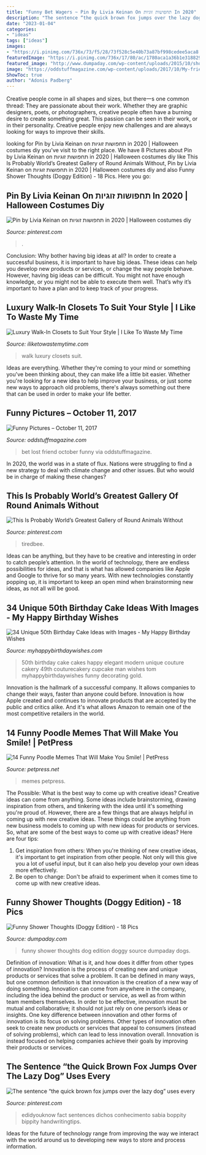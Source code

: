 ```yaml
---
title: "Funny Bet Wagers ~ Pin By Livia Keinan On תחפושות זוגיות In 2020"
description: "The sentence “the quick brown fox jumps over the lazy dog” uses every"
date: "2023-01-04"
categories:
- "ideas"
tags: ["ideas"]
images:
- "https://i.pinimg.com/736x/73/f5/28/73f528c5e40b73a87bf998cedee5aca8.jpg"
featuredImage: "https://i.pinimg.com/736x/17/80/ac/1780aca1a36b1e3188296da7e8c6a0c6.jpg"
featured_image: "http://www.dumpaday.com/wp-content/uploads/2015/10/shower-thoughts-71.jpg"
image: "https://oddstuffmagazine.com/wp-content/uploads/2017/10/My-friend-lost-a-bet-650x527.jpg"
ShowToc: true
author: "Adonis Padberg"
---
```



Creative people come in all shapes and sizes, but there一s one common thread: They are passionate about their work. Whether they are graphic designers, poets, or photographers, creative people often have a burning desire to create something great. This passion can be seen in their work, or in their personality. Creative people enjoy new challenges and are always looking for ways to improve their skills.

	

		
looking for Pin by Livia Keinan on תחפושות זוגיות in 2020 | Halloween costumes diy you've visit to the right place. We have 8 Pictures about Pin by Livia Keinan on תחפושות זוגיות in 2020 | Halloween costumes diy like This Is Probably World’s Greatest Gallery of Round Animals Without, Pin by Livia Keinan on תחפושות זוגיות in 2020 | Halloween costumes diy and also Funny Shower Thoughts (Doggy Edition) - 18 Pics. Here you go:
		
    
## Pin By Livia Keinan On תחפושות זוגיות In 2020 | Halloween Costumes Diy

<img loading=lazy src="https://i.pinimg.com/736x/17/80/ac/1780aca1a36b1e3188296da7e8c6a0c6.jpg" onerror="this.onerror=null;this.src='https://tse3.mm.bing.net/th?id=OIP.gkG_expxoqlEWR0P3XyolgHaQi&amp;pid=15.1';" alt="Pin by Livia Keinan on תחפושות זוגיות in 2020 | Halloween costumes diy">

_Source: pinterest.com_

>. 

	

Conclusion: Why bother having big ideas at all?
In order to create a successful business, it is important to have big ideas. These ideas can help you develop new products or services, or change the way people behave. However, having big ideas can be difficult. You might not have enough knowledge, or you might not be able to execute them well. That’s why it’s important to have a plan and to keep track of your progress.

    
## Luxury Walk-In Closets To Suit Your Style | I Like To Waste My Time

<img loading=lazy src="https://www.iliketowastemytime.com/sites/default/files/imagecache/blog_image/luxury_walk_in_closets22.jpg" onerror="this.onerror=null;this.src='https://tse3.mm.bing.net/th?id=OIP.romMCkRazy0xFW113BNLNgHaE7&amp;pid=15.1';" alt="Luxury Walk-In Closets to Suit Your Style | I Like To Waste My Time">

_Source: iliketowastemytime.com_

>walk luxury closets suit. 

	

Ideas are everything. Whether they're coming to your mind or something you've been thinking about, they can make life a little bit easier. Whether you're looking for a new idea to help improve your business, or just some new ways to approach old problems, there's always something out there that can be used in order to make your life better.

    
## Funny Pictures – October 11, 2017

<img loading=lazy src="https://oddstuffmagazine.com/wp-content/uploads/2017/10/My-friend-lost-a-bet-650x527.jpg" onerror="this.onerror=null;this.src='https://tse4.mm.bing.net/th?id=OIP.n_sVayBfUSyCXBMUSDjqSwHaGA&amp;pid=15.1';" alt="Funny Pictures – October 11, 2017">

_Source: oddstuffmagazine.com_

>bet lost friend october funny via oddstuffmagazine. 

	

In 2020, the world was in a state of flux. Nations were struggling to find a new strategy to deal with climate change and other issues. But who would be in charge of making these changes?

    
## This Is Probably World’s Greatest Gallery Of Round Animals Without

<img loading=lazy src="https://i.pinimg.com/736x/73/f5/28/73f528c5e40b73a87bf998cedee5aca8.jpg" onerror="this.onerror=null;this.src='https://tse3.mm.bing.net/th?id=OIP.WOJoTx9Q0bzAMmcOAFAWnwHaHa&amp;pid=15.1';" alt="This Is Probably World’s Greatest Gallery of Round Animals Without">

_Source: pinterest.com_

>tiredbee. 

	

Ideas can be anything, but they have to be creative and interesting in order to catch people’s attention. In the world of technology, there are endless possibilities for ideas, and that is what has allowed companies like Apple and Google to thrive for so many years. With new technologies constantly popping up, it is important to keep an open mind when brainstorming new ideas, as not all will be good.

    
## 34 Unique 50th Birthday Cake Ideas With Images - My Happy Birthday Wishes

<img loading=lazy src="https://www.myhappybirthdaywishes.com/wp-content/uploads/2016/09/elegant-best-black-and-white-50th-birthday-cakes-for-men.jpg" onerror="this.onerror=null;this.src='https://tse3.mm.bing.net/th?id=OIP.pnGP_m9S1B6z_HT3ep0XsgHaLH&amp;pid=15.1';" alt="34 Unique 50th Birthday Cake Ideas with Images - My Happy Birthday Wishes">

_Source: myhappybirthdaywishes.com_

>50th birthday cake cakes happy elegant modern unique couture cakery 49th couturecakery cupcake man wishes tom myhappybirthdaywishes funny decorating gold. 

	

Innovation is the hallmark of a successful company. It allows companies to change their ways, faster than anyone could before. Innovation is how Apple created and continues to innovate products that are accepted by the public and critics alike. And it's what allows Amazon to remain one of the most competitive retailers in the world.

    
## 14 Funny Poodle Memes That Will Make You Smile! | PetPress

<img loading=lazy src="https://petpress.net/wp-content/uploads/2019/11/poodle-13-3.jpg" onerror="this.onerror=null;this.src='https://tse2.mm.bing.net/th?id=OIP.ozymiASKMMvMzfOm9vitjwHaG1&amp;pid=15.1';" alt="14 Funny Poodle Memes That Will Make You Smile! | PetPress">

_Source: petpress.net_

>memes petpress. 

	

The Possible: What is the best way to come up with creative ideas?
Creative ideas can come from anything. Some ideas include brainstorming, drawing inspiration from others, and tinkering with the idea until it's something you're proud of. However, there are a few things that are always helpful in coming up with new creative ideas. These things could be anything from new business models to coming up with new ideas for products or services. So, what are some of the best ways to come up with creative ideas? Here are four tips: 
1) Get inspiration from others: When you're thinking of new creative ideas, it's important to get inspiration from other people. Not only will this give you a lot of useful input, but it can also help you develop your own ideas more effectively. 
2) Be open to change: Don't be afraid to experiment when it comes time to come up with new creative ideas.

    
## Funny Shower Thoughts (Doggy Edition) - 18 Pics

<img loading=lazy src="http://www.dumpaday.com/wp-content/uploads/2015/10/shower-thoughts-71.jpg" onerror="this.onerror=null;this.src='https://tse1.mm.bing.net/th?id=OIP.zZwSoOdFe0N6zWHUoWRafAHaHa&amp;pid=15.1';" alt="Funny Shower Thoughts (Doggy Edition) - 18 Pics">

_Source: dumpaday.com_

>funny shower thoughts dog edition doggy source dumpaday dogs. 

	

Definition of innovation: What is it, and how does it differ from other types of innovation?
Innovation is the process of creating new and unique products or services that solve a problem. It can be defined in many ways, but one common definition is that innovation is the creation of a new way of doing something. Innovation can come from anywhere in the company, including the idea behind the product or service, as well as from within team members themselves. In order to be effective, innovation must be mutual and collaborative; it should not just rely on one person’s ideas or insights. 
One key difference between innovation and other forms of innovation is its focus on solving problems. Other types of innovation often seek to create new products or services that appeal to consumers (instead of solving problems), which can lead to less innovation overall. Innovation is instead focused on helping companies achieve their goals by improving their products or services.

    
## The Sentence “the Quick Brown Fox Jumps Over The Lazy Dog” Uses Every

<img loading=lazy src="https://i.pinimg.com/736x/aa/45/e2/aa45e2c845f8b817881dc557e978f615.jpg" onerror="this.onerror=null;this.src='https://tse3.mm.bing.net/th?id=OIP.CrrwqDQSZ1522uH_QdDhNQHaKX&amp;pid=15.1';" alt="The sentence “the quick brown fox jumps over the lazy dog” uses every">

_Source: pinterest.com_

>edidyouknow fact sentences dichos conhecimento sabia boppity bippity handwritingtips. 

	

Ideas for the future of technology range from improving the way we interact with the world around us to developing new ways to store and process information.

